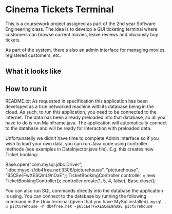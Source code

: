 Cinema Tickets Terminal
=====================

This is a coursework project assigned as part of the 2nd year Software Engineering class.
The idea is to develop a GUI ticketing terminal where customers can browse current movies, leave reviews and obviously buy tickets.

As part of the system, there's also an admin interface for managing movies, registered customers, etc.

## What it looks like


## How to run it
README.txt
As requested in specification this application has been developed as a true networked machine with its database being in the cloud. As such, to run this application, you need to be connected to the internet. The data has been already preloaded into that database, so all you have to do is run MainFrame.java. The application will automatically connect to the database and will be ready for interaction with preloaded data.

Unfortunatelly we didn't have time to complete Admin interface so if you wish to load your own data, you can run Java code using controller methods (see examples in DataInjector.java file). E.g. this creates new Ticket booking:

Base.open("com.mysql.jdbc.Driver", "jdbc:mysql://db4free.net:3306/picturehouse", "picturehouse", "65CEerFwXESQmL9nDaE");
TicketBookingController controller = new TicketBookingController();
controller.create(1, 5, 4, false);
Base.close();


You can also run SQL commands directly into the database the application is using. You can connect to the database by running the following command in the Unix terminal (given that you have MySql installed).
`mysql -u picturehouse -h db4free.net -p65CEerFwXESQmL9nDaE picturehouse`
